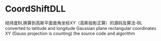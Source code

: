 # CoordShiftDLL
 经纬度BL换算到高斯平面直角坐标XY（高斯投影正算）的源码及算法-BL converted to latitude and longitude Gaussian plane rectangular coordinates XY (Gauss projection is counting) the source code and algorithm
